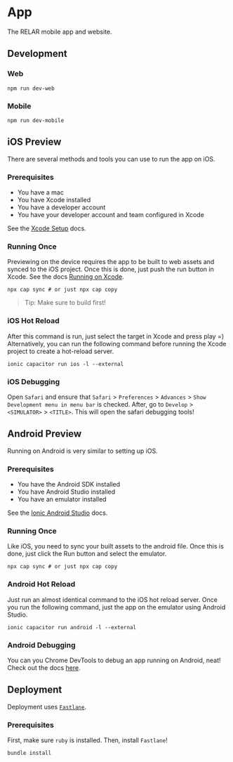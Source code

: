 # App

The RELAR mobile app and website.

## Development
### Web
```
npm run dev-web
```

### Mobile
```
npm run dev-mobile
```

## iOS Preview

There are several methods and tools you can use to run the app on iOS.

### Prerequisites

- You have a mac
- You have Xcode installed
- You have a developer account
- You have your developer account and team configured in Xcode

See the [Xcode Setup](https://ionicframework.com/docs/developing/ios#xcode-setup) docs.

### Running Once

Previewing on the device requires the app to be built to web assets and synced to the iOS project. Once this is done, just push the run button in Xcode. See the docs [Running on Xcode](https://ionicframework.com/docs/developing/ios#running-with-xcode).

```
npx cap sync # or just npx cap copy
```

> Tip: Make sure to build first!

### iOS Hot Reload

After this command is run, just select the target in Xcode and press play =) Alternatively, you can run the following command before running the Xcode project to create a hot-reload server.

```
ionic capacitor run ios -l --external
```

### iOS Debugging

Open `Safari` and ensure that `Safari` > `Preferences` > `Advances` > `Show Development menu in menu bar` is checked. After, go to `Develop` > `<SIMULATOR>` > `<TITLE>`. This will open the safari debugging tools!

## Android Preview

Running on Android is very similar to setting up iOS.

### Prerequisites

- You have the Android SDK installed
- You have Android Studio installed
- You have an emulator installed

See the [Ionic Android Studio](https://ionicframework.com/docs/developing/android#android-studio) docs.

### Running Once

Like iOS, you need to sync your built assets to the android file. Once this is done, just click the Run button and select the emulator.

```
npx cap sync # or just npx cap copy
```

### Android Hot Reload

Just run an almost identical command to the iOS hot reload server. Once you run the following command, just the app on the emulator using Android Studio.

```
ionic capacitor run android -l --external
```

### Android Debugging

You can you Chrome DevTools to debug an app running on Android, neat! Check out the docs [here](https://ionicframework.com/docs/developing/android#using-chrome-devtools).

## Deployment

Deployment uses [`Fastlane`](https://docs.fastlane.tools/).

### Prerequisites

First, make sure `ruby` is installed. Then, install `Fastlane`!

```
bundle install
```
